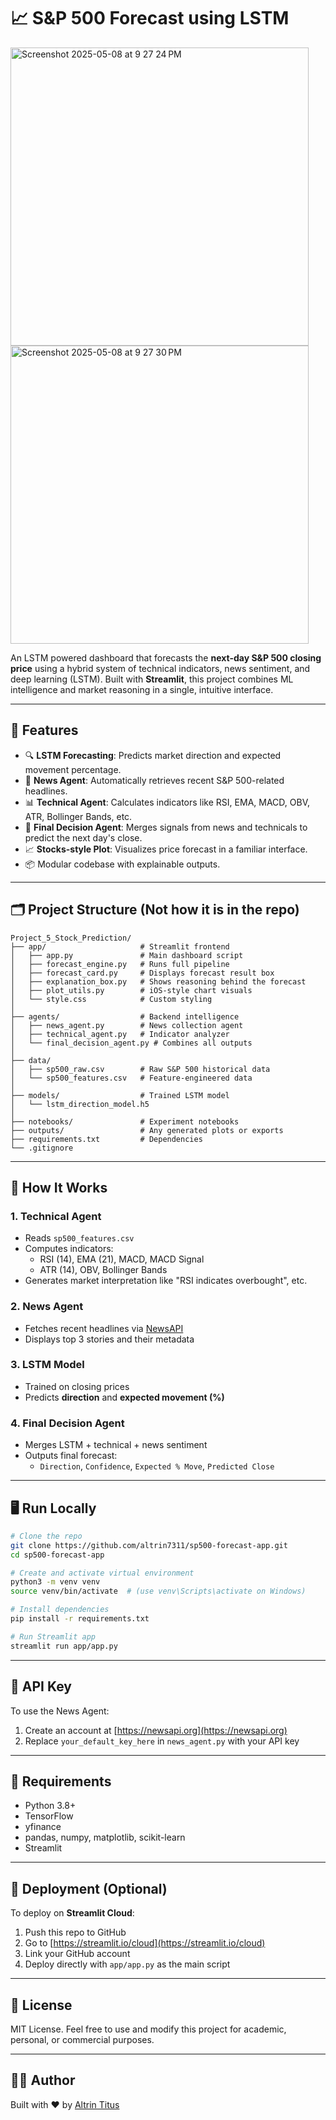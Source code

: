 # 📈 S&P 500 Forecast using LSTM
<img width="477" alt="Screenshot 2025-05-08 at 9 27 24 PM" src="https://github.com/user-attachments/assets/407a8738-c315-48cd-8060-8971b2a98228" />
<img width="477" alt="Screenshot 2025-05-08 at 9 27 30 PM" src="https://github.com/user-attachments/assets/afb12197-4923-44f3-af62-da56a0e254a7" />


An LSTM powered dashboard that forecasts the **next-day S&P 500 closing price** using a hybrid system of technical indicators, news sentiment, and deep learning (LSTM). Built with **Streamlit**, this project combines ML intelligence and market reasoning in a single, intuitive interface.

---

## 🧠 Features

- 🔍 **LSTM Forecasting**: Predicts market direction and expected movement percentage.
- 📰 **News Agent**: Automatically retrieves recent S&P 500-related headlines.
- 📊 **Technical Agent**: Calculates indicators like RSI, EMA, MACD, OBV, ATR, Bollinger Bands, etc.
- 🧾 **Final Decision Agent**: Merges signals from news and technicals to predict the next day's close.
- 📈 **Stocks-style Plot**: Visualizes price forecast in a familiar interface.
- 📦 Modular codebase with explainable outputs.

---

## 🗂️ Project Structure (Not how it is in the repo)

```
Project_5_Stock_Prediction/
├── app/                     # Streamlit frontend
│   ├── app.py               # Main dashboard script
│   ├── forecast_engine.py   # Runs full pipeline
│   ├── forecast_card.py     # Displays forecast result box
│   ├── explanation_box.py   # Shows reasoning behind the forecast
│   ├── plot_utils.py        # iOS-style chart visuals
│   └── style.css            # Custom styling
│
├── agents/                  # Backend intelligence
│   ├── news_agent.py        # News collection agent
│   ├── technical_agent.py   # Indicator analyzer
│   └── final_decision_agent.py # Combines all outputs
│
├── data/
│   ├── sp500_raw.csv        # Raw S&P 500 historical data
│   └── sp500_features.csv   # Feature-engineered data
│
├── models/                  # Trained LSTM model
│   └── lstm_direction_model.h5
│
├── notebooks/               # Experiment notebooks
├── outputs/                 # Any generated plots or exports
├── requirements.txt         # Dependencies
└── .gitignore
```

---

## 🧪 How It Works

### 1. **Technical Agent**
- Reads `sp500_features.csv`
- Computes indicators:
  - RSI (14), EMA (21), MACD, MACD Signal
  - ATR (14), OBV, Bollinger Bands
- Generates market interpretation like "RSI indicates overbought", etc.

### 2. **News Agent**
- Fetches recent headlines via [NewsAPI](https://newsapi.org/)
- Displays top 3 stories and their metadata

### 3. **LSTM Model**
- Trained on closing prices
- Predicts **direction** and **expected movement (%)**

### 4. **Final Decision Agent**
- Merges LSTM + technical + news sentiment
- Outputs final forecast:
  - `Direction`, `Confidence`, `Expected % Move`, `Predicted Close`

---

## 🖥️ Run Locally

```bash
# Clone the repo
git clone https://github.com/altrin7311/sp500-forecast-app.git
cd sp500-forecast-app

# Create and activate virtual environment
python3 -m venv venv
source venv/bin/activate  # (use venv\Scripts\activate on Windows)

# Install dependencies
pip install -r requirements.txt

# Run Streamlit app
streamlit run app/app.py
```

---

## 🔐 API Key

To use the News Agent:
1. Create an account at [https://newsapi.org](https://newsapi.org)
2. Replace `your_default_key_here` in `news_agent.py` with your API key

---

## 📌 Requirements

- Python 3.8+
- TensorFlow 
- yfinance
- pandas, numpy, matplotlib, scikit-learn
- Streamlit

---

## 🚀 Deployment (Optional)

To deploy on **Streamlit Cloud**:
1. Push this repo to GitHub
2. Go to [https://streamlit.io/cloud](https://streamlit.io/cloud)
3. Link your GitHub account
4. Deploy directly with `app/app.py` as the main script

---

## 📄 License

MIT License. Feel free to use and modify this project for academic, personal, or commercial purposes.

---

## 🙋‍♂️ Author

Built with ❤️ by [Altrin Titus](https://www.linkedin.com/in/altrin-titus-101443293)
